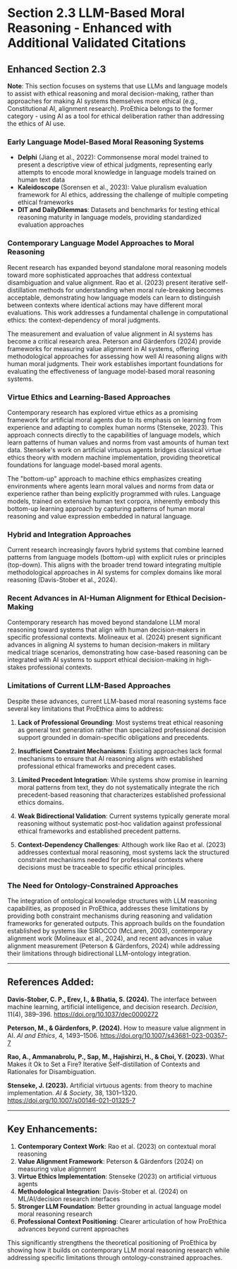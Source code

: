 # Section 2.3 LLM-Based Moral Reasoning - Enhanced with Additional Validated Citations

## Enhanced Section 2.3 

**Note**: This section focuses on systems that use LLMs and language models to assist with ethical reasoning and moral decision-making, rather than approaches for making AI systems themselves more ethical (e.g., Constitutional AI, alignment research). ProEthica belongs to the former category - using AI as a tool for ethical deliberation rather than addressing the ethics of AI use.

### Early Language Model-Based Moral Reasoning Systems
- **Delphi** (Jiang et al., 2022): Commonsense moral model trained to present a descriptive view of ethical judgments, representing early attempts to encode moral knowledge in language models trained on human text data
- **Kaleidoscope** (Sorensen et al., 2023): Value pluralism evaluation framework for AI ethics, addressing the challenge of multiple competing ethical frameworks
- **DIT and DailyDilemmas**: Datasets and benchmarks for testing ethical reasoning maturity in language models, providing standardized evaluation approaches

### Contemporary Language Model Approaches to Moral Reasoning
Recent research has expanded beyond standalone moral reasoning models toward more sophisticated approaches that address contextual disambiguation and value alignment. Rao et al. (2023) present iterative self-distillation methods for understanding when moral rule-breaking becomes acceptable, demonstrating how language models can learn to distinguish between contexts where identical actions may have different moral evaluations. This work addresses a fundamental challenge in computational ethics: the context-dependency of moral judgments.

The measurement and evaluation of value alignment in AI systems has become a critical research area. Peterson and Gärdenfors (2024) provide frameworks for measuring value alignment in AI systems, offering methodological approaches for assessing how well AI reasoning aligns with human moral judgments. Their work establishes important foundations for evaluating the effectiveness of language model-based moral reasoning systems.

### Virtue Ethics and Learning-Based Approaches
Contemporary research has explored virtue ethics as a promising framework for artificial moral agents due to its emphasis on learning from experience and adapting to complex human norms (Stenseke, 2023). This approach connects directly to the capabilities of language models, which learn patterns of human values and norms from vast amounts of human text data. Stenseke's work on artificial virtuous agents bridges classical virtue ethics theory with modern machine implementation, providing theoretical foundations for language model-based moral agents.

The "bottom-up" approach to machine ethics emphasizes creating environments where agents learn moral values and norms from data or experience rather than being explicitly programmed with rules. Language models, trained on extensive human text corpora, inherently embody this bottom-up learning approach by capturing patterns of human moral reasoning and value expression embedded in natural language.

### Hybrid and Integration Approaches
Current research increasingly favors hybrid systems that combine learned patterns from language models (bottom-up) with explicit rules or principles (top-down). This aligns with the broader trend toward integrating multiple methodological approaches in AI systems for complex domains like moral reasoning (Davis-Stober et al., 2024).

### Recent Advances in AI-Human Alignment for Ethical Decision-Making
Contemporary research has moved beyond standalone LLM moral reasoning toward systems that align with human decision-makers in specific professional contexts. Molineaux et al. (2024) present significant advances in aligning AI systems to human decision-makers in military medical triage scenarios, demonstrating how case-based reasoning can be integrated with AI systems to support ethical decision-making in high-stakes professional contexts.

### Limitations of Current LLM-Based Approaches
Despite these advances, current LLM-based moral reasoning systems face several key limitations that ProEthica aims to address:

1. **Lack of Professional Grounding**: Most systems treat ethical reasoning as general text generation rather than specialized professional decision support grounded in domain-specific obligations and precedents.

2. **Insufficient Constraint Mechanisms**: Existing approaches lack formal mechanisms to ensure that AI reasoning aligns with established professional ethical frameworks and precedent cases.

3. **Limited Precedent Integration**: While systems show promise in learning moral patterns from text, they do not systematically integrate the rich precedent-based reasoning that characterizes established professional ethics domains.

4. **Weak Bidirectional Validation**: Current systems typically generate moral reasoning without systematic post-hoc validation against professional ethical frameworks and established precedent patterns.

5. **Context-Dependency Challenges**: Although work like Rao et al. (2023) addresses contextual moral reasoning, most systems lack the structured constraint mechanisms needed for professional contexts where decisions must be traceable to specific ethical principles.

### The Need for Ontology-Constrained Approaches
The integration of ontological knowledge structures with LLM reasoning capabilities, as proposed in ProEthica, addresses these limitations by providing both constraint mechanisms during reasoning and validation frameworks for generated outputs. This approach builds on the foundation established by systems like SIROCCO (McLaren, 2003), contemporary alignment work (Molineaux et al., 2024), and recent advances in value alignment measurement (Peterson & Gärdenfors, 2024) while addressing their limitations through bidirectional LLM-ontology integration.

---

## References Added:

**Davis-Stober, C. P., Erev, I., & Bhatia, S. (2024).** The interface between machine learning, artificial intelligence, and decision research. *Decision*, 11(4), 389–396. https://doi.org/10.1037/dec0000272

**Peterson, M., & Gärdenfors, P. (2024).** How to measure value alignment in AI. *AI and Ethics*, 4, 1493–1506. https://doi.org/10.1007/s43681-023-00357-7

**Rao, A., Ammanabrolu, P., Sap, M., Hajishirzi, H., & Choi, Y. (2023).** What Makes it Ok to Set a Fire? Iterative Self-distillation of Contexts and Rationales for Disambiguation.

**Stenseke, J. (2023).** Artificial virtuous agents: from theory to machine implementation. *AI & Society*, 38, 1301–1320. https://doi.org/10.1007/s00146-021-01325-7

---

## Key Enhancements:

1. **Contemporary Context Work**: Rao et al. (2023) on contextual moral reasoning
2. **Value Alignment Framework**: Peterson & Gärdenfors (2024) on measuring value alignment
3. **Virtue Ethics Implementation**: Stenseke (2023) on artificial virtuous agents
4. **Methodological Integration**: Davis-Stober et al. (2024) on ML/AI/decision research interfaces
5. **Stronger LLM Foundation**: Better grounding in actual language model moral reasoning research
6. **Professional Context Positioning**: Clearer articulation of how ProEthica advances beyond current approaches

This significantly strengthens the theoretical positioning of ProEthica by showing how it builds on contemporary LLM moral reasoning research while addressing specific limitations through ontology-constrained approaches.
